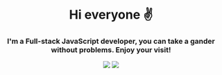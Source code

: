 <div align="center">

<h1 align="center"> Hi everyone ✌️</h1>

<h3>I'm a Full-stack JavaScript developer, you can take a gander without problems. Enjoy your visit!

</h3>
  
![](https://user-images.githubusercontent.com/103391543/211073112-1b22ed0c-c57c-4626-819b-2962486d72bf.gif)
  ![](https://res.cloudinary.com/practicaldev/image/fetch/s--E4gnEuy_--/c_limit%2Cf_auto%2Cfl_progressive%2Cq_66%2Cw_880/https://dev-to-uploads.s3.amazonaws.com/uploads/articles/233m04x0r0lv60payria.gif)

</div>
